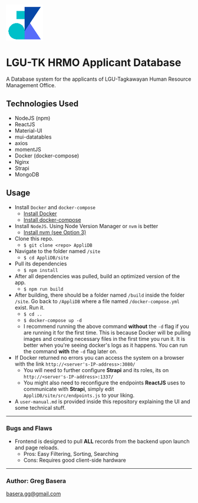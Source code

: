 ![AppliDB Logo](./site/public/tK-small.png "AppliDB Logo")

# LGU-TK HRMO Applicant Database

A Database system for the applicants of LGU-Tagkawayan Human Resource Management Office.

## Technologies Used

- NodeJS (npm)
- ReactJS
- Material-UI
- mui-datatables
- axios
- momentJS
- Docker (docker-compose)
- Nginx
- Strapi
- MongoDB

## Usage

- Install `Docker` and `docker-compose`
  - [Install Docker](https://www.digitalocean.com/community/tutorials/how-to-install-and-use-docker-on-ubuntu-20-04)
  - [Install docker-compose](https://www.digitalocean.com/community/tutorials/how-to-install-and-use-docker-compose-on-ubuntu-20-04)
- Install `NodeJS`. Using Node Version Manager or `nvm` is better
  - [Install nvm (see Option 3)](https://www.digitalocean.com/community/tutorials/how-to-install-node-js-on-ubuntu-20-04)
- Clone this repo.
  - `$ git clone <repo> AppliDB`
- Navigate to the folder named `/site`
  - `$ cd AppliDB/site`
- Pull its dependencies
  - `$ npm install`
- After all dependencies was pulled, build an optimized version of the app.
  - `$ npm run build`
- After building, there should be a folder named `/build` inside the folder `/site`. Go back to `/AppliDB` where a file named `/docker-compose.yml` exist. Run it.
  - `$ cd ..`
  - `$ docker-compose up -d`
  - I recommend running the above command **without** the `-d` flag if you are running it for the first time. This is because Docker will be pulling images and creating necessary files in the first time you run it. It is better when you're seeing docker's logs as it happens. You can run the command **with** the `-d` flag later on.
- If Docker returned no errors you can access the system on a browser with the link `http://<server's-IP-address>:3080/`
  - You will need to further configure **Strapi** and its roles, its on `http://<server's-IP-address>:1337/`
  - You might also need to reconfigure the endpoints **ReactJS** uses to communicate with **Strapi**, simply edit `AppliDB/site/src/endpoints.js` to your liking.
- A `user-manual.md` is provided inside this repository explaining the UI and some technical stuff.

---

### Bugs and Flaws

- Frontend is designed to pull **ALL** records from the backend upon launch and page reloads.
  - Pros: Easy Filtering, Sorting, Searching
  - Cons: Requires good client-side hardware

---

### Author: Greg Basera

basera.gg@gmail.com
